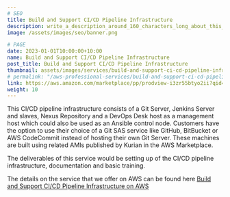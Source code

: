 ```yaml
---
# SEO
title: Build and Support CI/CD Pipeline Infrastructure
description: write_a_description_around_160_characters_long_about_this_SERVICE
image: /assets/images/seo/banner.png

# PAGE
date: 2023-01-01T10:00:00+10:00
name: Build and Support CI/CD Pipeline Infrastructure
post_title: Build and Support CI/CD Pipeline Infrastructure
thumbnail: assets/images/services/build-and-support-ci-cd-pipeline-infrastructure.jpg
# permalink: "/aws-professional-services/build-and-support-ci-cd-pipeline-infrastructure" # permalink is ignored if link is enabled
link: https://aws.amazon.com/marketplace/pp/prodview-i3zr55btyo2ii?qid=1617238109971
weight: 10
---
```


This CI/CD pipeline infrastructure consists of a Git Server, Jenkins Server and slaves, Nexus Repository and a DevOps Desk host as a management host which could also be used as an Ansible control node. Customers have the option to use their choice of a Git SAS service like GitHub, BitBucket or AWS CodeCommit instead of hosting their own Git Server. These machines are built using related AMIs published by Kurian in the AWS Marketplace.

The deliverables of this service would be setting up of the CI/CD pipeline infrastructure, documentation and basic training.

The details on the service that we offer on AWS can be found here [Build and Support CI/CD Pipeline Infrastructure on AWS](https://aws.amazon.com/marketplace/pp/prodview-i3zr55btyo2ii?qid=1617238109971)